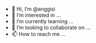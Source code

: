- 👋 Hi, I’m @anggisi
- 👀 I’m interested in ...
- 🌱 I’m currently learning ...
- 💞️ I’m looking to collaborate on ...
- 📫 How to reach me ...

<!---
anggisi/anggisi is a ✨ special ✨ repository because its `README.md` (this file) appears on your GitHub profile.
You can click the Preview link to take a look at your changes.
--->
